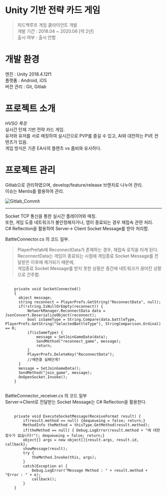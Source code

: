 Unity 기반 전략 카드 게임
==========================
> 피드백루프 게임 클라이언트 개발   
> 개발 기간 : 2018.04 ~ 2020.06 [약 2년]   
> 출시 여부 : 출시 안함

개발 환경
==========================
엔진 : Unity 2018.4.12f1      
플랫폼 : Android, iOS   
버전 관리 : Git, Gitlab      


프로젝트 소개
==========================
*HVSO 특징*   
실시간 턴제 기반 전략 카드 게임.   
유저와 유저를 서로 매칭하여 실시간으로 PVP를 즐길 수 있고, 
AI와 대전하는 PVE 컨텐츠가 있음.    
게임 방식은 기존 EA사의 플랜츠 vs 좀비와 유사하다.    

프로젝트 관리
===========================
Gitlab으로 관리하였으며, develop/feature/release 브랜치로 나누어 관리.    
이슈는 Mentis를 활용하여 관리.   

![Gitlab_Commit](https://github.com/user-attachments/assets/ae71fab3-a993-4b82-a90f-5ea2542cf672)   

***
Socket TCP 통신을 통한 실시간 플레이어와 매칭.    
또한, 게임 도중 네트워크가 불안정해지거나, 앱이 종료되는 경우 재접속 관련 처리.    
C# Reflection을 활용하여 Server-> Client Socket Message를 받아 처리함.    

BattleConnector.cs 의 코드 일부.    
> PlayerPrefab에 ReconnectData가 존재하는 경우, 재접속 로직을 타게 된다.
> ReconnectData는 게임이 종료되는 시점에 게임종료 Socket Message를 전달받은 이후에 제거되기 때문에,   
> 게임종료 Socket Message를 받지 못한 상황은 중간에 네트워크가 끊어진 상황으로 간주함.

<pre>
  <code>
    private void SocketConnected() 
    {
      object message;
      string reconnect = PlayerPrefs.GetString("ReconnectData", null);
      if(!string.IsNullOrEmpty(reconnect)) {
          NetworkManager.ReconnectData data = JsonConvert.DeserializeObject<NetworkManager.ReconnectData>(reconnect);
          bool isSameType = String.Compare(data.battleType, PlayerPrefs.GetString("SelectedBattleType"), StringComparison.Ordinal) == 0;
          if(isSameType) {
              message = SetJoinGameData(data);
              SendMethod("reconnect_game", message);
              return;
          }
          PlayerPrefs.DeleteKey("ReconnectData");
          //재연결 실패단계?
      }
      message = SetJoinGameData();
      SendMethod("join_game", message);
      OnOpenSocket.Invoke();
    }
  </code>
</pre>

BattleConnector_receiver.cs 의 코드 일부   
Server->Client로 전달받는 Socket Message는 C# Reflection을 활용한다.   

<pre>
  <code>
    private void ExecuteSocketMessage(ReceiveFormat result) {
        if(result.method == null) {dequeueing = false; return;}
        MethodInfo theMethod = thisType.GetMethod(result.method);
        if(theMethod == null) { Debug.LogError(result.method + "에 대한 함수가 없습니다!"); dequeueing = false; return;}
        object[] args = new object[]{result.args, result.id, callback};
        showMessage(result);
        try {
            theMethod.Invoke(this, args);
        }
        catch(Exception e) {
            Debug.LogError("Message Method : " + result.method + "Error : " + e);
            callback();
        }
    }
  </code>
</pre>


